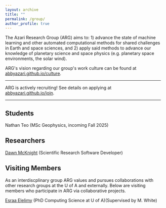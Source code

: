 ```yaml
---
layout: archive
title: ""
permalink: /group/
author_profile: true
---
```


The Azari Research Group (ARG) aims to: 1) advance the state of machine learning and other automated computational methods for shared challenges in Earth and space sciences, and 2) apply said methods to advance our knowledge of planetary science and space physics (e.g. planetary space environments, the solar wind).

ARG's vision regarding our group's work culture can be found at [abbyazari.github.io/culture](https://abbyazari.github.io/culture).

---

ARG is actively recruiting! See details on applying at [abbyazari.github.io/join](https://abbyazari.github.io/join).

---

## Students

Nathan Teo (MSc Geophysics, incoming Fall 2025)

## Researchers

[Dawn McKnight](https://demcknight.com/) (Scientific Research Software Developer)

## Visiting Members

As an interdiscplinary group ARG values and pursues collaborations with other research groups at the U of A and externally. Below are visiting members who participate in ARG via collaborative projects.

[Esraa Elelimy](https://esraaelelimy.github.io/) (PhD Computing Science at U of A)(Supervised by M. White)

